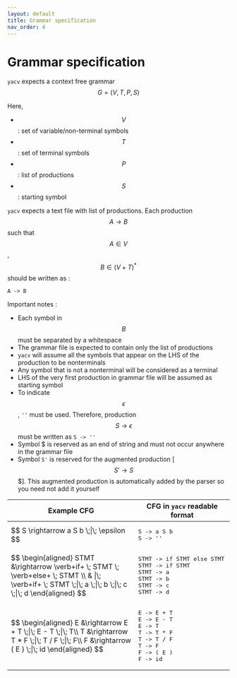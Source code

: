 ```yaml
---
layout: default
title: Grammar specification
nav_order: 4
---
```


# Grammar specification

`yacv` expects a context free grammar $$G = (V, T, P, S)$$

Here,
* $$V$$ : set of variable/non-terminal symbols 
* $$T$$ : set of terminal symbols 
* $$P$$ : list of productions
* $$S$$ : starting symbol

`yacv` expects a text file with list of productions. Each production $$A \rightarrow B$$ such that $$A \in V$$, $$B \in (V+T)^*$$ should be written as :

```
A -> B
```

Important notes :
* Each symbol in $$B$$ must be separated by a whitespace
* The grammar file is expected to contain only the list of productions
* `yacv` will assume all the symbols that appear on the LHS of the production to be nonterminals
* Any symbol that is not a nonterminal will be considered as a terminal 
* LHS of the very first production in grammar file will be assumed as starting symbol 
* To indicate $$\epsilon$$, `''` must be used. Therefore, production $$S \rightarrow \epsilon$$ must be written as `S -> ''`
* Symbol $ is reserved as an end of string and must not occur anywhere in the grammar file
* Symbol `S'` is reserved for the augmented production [$$S' \rightarrow S$$ $]. This augmented production is automatically added by the parser so you need not add it yourself

<table>
<thead>
<tr>
<th> Example CFG </th>
<th> CFG in <code>yacv</code> readable format </th>
</tr>
</thead>
<tr>
<td>
$$ S \rightarrow a S b \;|\; \epsilon $$
</td>
<td>
<pre>
S -> a S b 
S -> ''
</pre>
</td>
</tr>

<tr>
<td>
$$ 
\begin{aligned}
STMT &\rightarrow \verb+if+ \; STMT \; \verb+else+ \; STMT \\
     & |\; \verb+if+ \; STMT \;|\; a \;|\; b \;|\; c \;|\; d
\end{aligned}
$$
</td>
<td>
<pre>
STMT -> if STMT else STMT
STMT -> if STMT
STMT -> a
STMT -> b
STMT -> c
STMT -> d
</pre>
</td>
</tr>


<tr>
<td>
$$ 
\begin{aligned}
E &\rightarrow E + T \;|\; E - T \;|\; T\\
T &\rightarrow T * F \;|\; T / F \;|\; F\\
F &\rightarrow ( E ) \;|\; id 
\end{aligned}
$$
</td>
<td>
<pre>
E -> E + T
E -> E - T
E -> T
T -> T * F
T -> T / F
T -> F
F -> ( E )
F -> id
</pre>
</td>
</tr>
</table>
